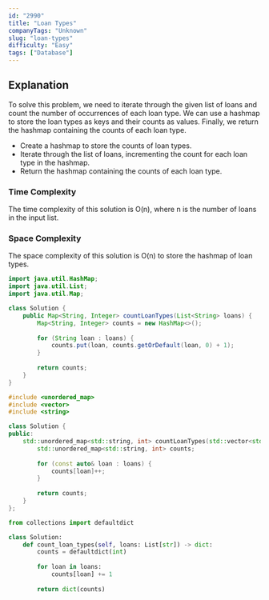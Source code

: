 ```yaml
---
id: "2990"
title: "Loan Types"
companyTags: "Unknown"
slug: "loan-types"
difficulty: "Easy"
tags: ["Database"]
---
```


## Explanation
To solve this problem, we need to iterate through the given list of loans and count the number of occurrences of each loan type. We can use a hashmap to store the loan types as keys and their counts as values. Finally, we return the hashmap containing the counts of each loan type.

- Create a hashmap to store the counts of loan types.
- Iterate through the list of loans, incrementing the count for each loan type in the hashmap.
- Return the hashmap containing the counts of each loan type.

### Time Complexity
The time complexity of this solution is O(n), where n is the number of loans in the input list.

### Space Complexity
The space complexity of this solution is O(n) to store the hashmap of loan types.
```java
import java.util.HashMap;
import java.util.List;
import java.util.Map;

class Solution {
    public Map<String, Integer> countLoanTypes(List<String> loans) {
        Map<String, Integer> counts = new HashMap<>();
        
        for (String loan : loans) {
            counts.put(loan, counts.getOrDefault(loan, 0) + 1);
        }
        
        return counts;
    }
}
```

```cpp
#include <unordered_map>
#include <vector>
#include <string>

class Solution {
public:
    std::unordered_map<std::string, int> countLoanTypes(std::vector<std::string>& loans) {
        std::unordered_map<std::string, int> counts;
        
        for (const auto& loan : loans) {
            counts[loan]++;
        }
        
        return counts;
    }
};
```

```python
from collections import defaultdict

class Solution:
    def count_loan_types(self, loans: List[str]) -> dict:
        counts = defaultdict(int)
        
        for loan in loans:
            counts[loan] += 1
        
        return dict(counts)
```